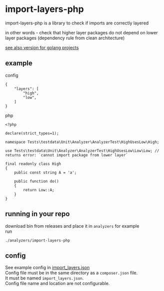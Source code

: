 # import-layers-php

import-layers-php is  a library to check if imports are correctly layered


in other words - check that higher layer packages do not depend on lower layer packages (dependency rule from clean architecture)

[see also version for golang projects](https://github.com/gennadyterekhov/import-layers-go)

## example

config

    {
        "layers": [
            "high",
            "low",
        ]
    }


php

    <?php
    
    declare(strict_types=1);
    
    namespace Tests\testdata\Unit\Analyzer\AnalyzerTest\HighUsesLow\High;
    
    use Tests\testdata\Unit\Analyzer\AnalyzerTest\HighUsesLow\Low\Low; // returns error: `cannot import package from lower layer`
    
    final readonly class High
    {
        public const string A = 'a';
    
        public function do()
        {
            return Low::A; 
        }
    }


## running in your repo

download bin from releases and place it in `analyzers` for example  
run

    ./analyzers/import-layers-php

## config

See example config in [import_layers.json](https://github.com/gennadyterekhov/import-layers-php/blob/main/import_layers.json)  
Config file must be in the same directory as a `composer.json` file.  
It must be named `import_layers.json`.  
Config file name and location are not configurable.
